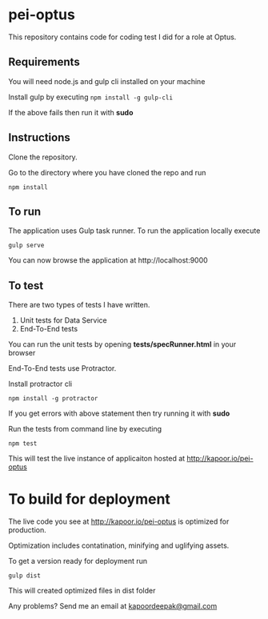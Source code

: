 # pei-optus

This repository contains code for coding test I did for a role at Optus.

## Requirements

You will need node.js and gulp cli installed on your machine

Install gulp by executing
```npm install -g gulp-cli```

If the above fails then run it with **sudo**

## Instructions

Clone the repository.

Go to the directory where you have cloned the repo and run

```npm install```

## To run

The application uses Gulp task runner. To run the application locally execute

```gulp serve```

You can now browse the application at http://localhost:9000

## To test

There are two types of tests I have written. 

1. Unit tests for Data Service
2. End-To-End tests

You can run the unit tests by opening **tests/specRunner.html** in your browser

End-To-End tests use Protractor. 

Install protractor cli 

```npm install -g protractor```

If you get errors with above statement then try running it with **sudo**

Run the tests from command line by executing

```npm test```

This will test the live instance of applicaiton hosted at http://kapoor.io/pei-optus

# To build for deployment

The live code you see at http://kapoor.io/pei-optus is optimized for production.

Optimization includes contatination, minifying and uglifying assets.

To get a version ready for deployment run

```gulp dist```

This will created optimized files in dist folder

Any problems? Send me an email at kapoordeepak@gmail.com

